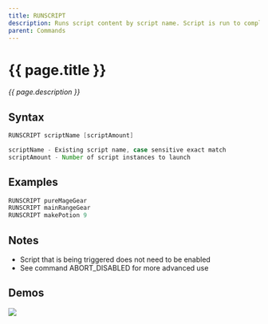 ```yaml
---
title: RUNSCRIPT
description: Runs script content by script name. Script is run to completion, this script will continue after.
parent: Commands
---
```


# {{ page.title }}

_{{ page.description }}_

## Syntax

```java
RUNSCRIPT scriptName [scriptAmount] 

scriptName - Existing script name, case sensitive exact match
scriptAmount - Number of script instances to launch
```

## Examples

```java
RUNSCRIPT pureMageGear
RUNSCRIPT mainRangeGear
RUNSCRIPT makePotion 9
```

## Notes

- Script that is being triggered does not need to be enabled
- See command ABORT_DISABLED for more advanced use

## Demos

![](https://i.imgur.com/3sA7U3f.gif)

